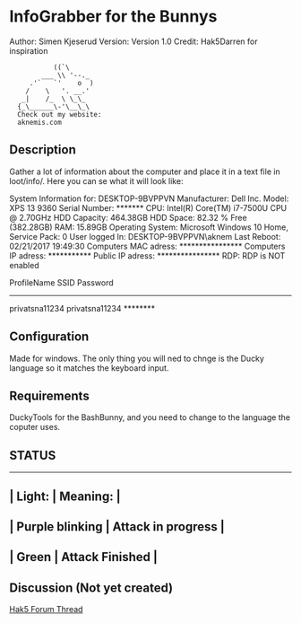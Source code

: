 # InfoGrabber for the Bunnys

Author: Simen Kjeserud
Version: Version 1.0
Credit: Hak5Darren for inspiration

               ((`\
            ___ \\ '--._
         .'`   `'    o  )
        /    \   '. __.'
       _|    /_  \ \_\_
      {_\______\-'\__\_\
	  Check out my website:
	  aknemis.com

## Description

Gather a lot of information about the computer and place it in a text file in loot/info/.
Here you can se what it will look like:

System Information for:  DESKTOP-9BVPPVN
Manufacturer: Dell Inc.
Model: XPS 13 9360
Serial Number: *******
CPU: Intel(R) Core(TM) i7-7500U CPU @ 2.70GHz
HDD Capacity: 464.38GB
HDD Space: 82.32 % Free (382.28GB)
RAM: 15.89GB
Operating System: Microsoft Windows 10 Home, Service Pack: 0
User logged In: DESKTOP-9BVPPVN\aknem
Last Reboot: 02/21/2017 19:49:30
Computers MAC adress: ****************
Computers IP adress: ***********
Public IP adress: ****************
RDP: RDP is NOT enabled


ProfileName     SSID            Password     
-----------     ----            --------                   
privatsna11234  privatsna11234  ********  





## Configuration

Made for windows. The only thing you will ned to chnge is the Ducky language so it matches the keyboard input.

## Requirements

DuckyTools for the BashBunny, and you need to change to the language the coputer uses.

## STATUS

----------------------------------------
| Light:          | Meaning:           |
----------------------------------------
| Purple blinking | Attack in progress |
----------------------------------------
| Green           | Attack Finished    |
----------------------------------------

## Discussion (Not yet created)
[Hak5 Forum Thread](https://forums.hak5.org/index.php?/topic/ "Hak5 Forum Thread") 
